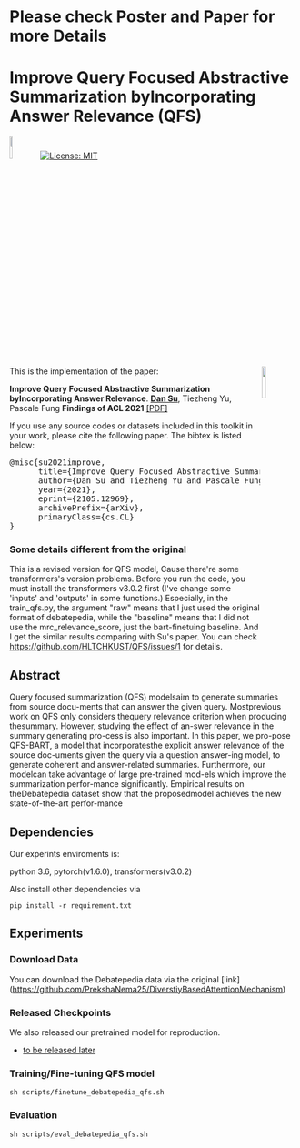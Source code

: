 # Please check Poster and Paper for more Details

# Improve Query Focused Abstractive Summarization byIncorporating Answer Relevance (QFS)
<img src="plot/pytorch-logo-dark.png" width="10%"> [![License: MIT](https://img.shields.io/badge/License-MIT-yellow.svg)](https://opensource.org/licenses/MIT) 

<img align="right" src="plot/HKUST.jpg" width="12%">

This is the implementation of the paper:

**Improve Query Focused Abstractive Summarization byIncorporating Answer Relevance**. **[Dan Su](https://github.com/Iamfinethanksu)**, Tiezheng Yu, Pascale Fung **Findings of ACL 2021** [[PDF]](https://www.aclweb.org/anthology/2020.findings-emnlp.416.pdf)

If you use any source codes or datasets included in this toolkit in your work, please cite the following paper. The bibtex is listed below:
<pre>
@misc{su2021improve,
      title={Improve Query Focused Abstractive Summarization by Incorporating Answer Relevance}, 
      author={Dan Su and Tiezheng Yu and Pascale Fung},
      year={2021},
      eprint={2105.12969},
      archivePrefix={arXiv},
      primaryClass={cs.CL}
}
</pre>
### Some details different from the original
This is a revised version for QFS model, Cause there're some transformers's version problems. Before you run the code, you must install the transformers v3.0.2 first (I've change some 'inputs' and 'outputs' in some functions.) Especially, in the train_qfs.py, the argument "raw" means that I just used the original format of debatepedia, while the "baseline" means that I did not use the mrc_relevance_score, just the bart-finetuing baseline. And I get the similar results comparing with Su's paper. You can check https://github.com/HLTCHKUST/QFS/issues/1 for details.

## Abstract

Query  focused  summarization  (QFS)  modelsaim to generate summaries from source docu-ments that can answer the given query.  Mostprevious  work  on  QFS  only  considers  thequery relevance criterion when producing thesummary.  However, studying the effect of an-swer relevance in the summary generating pro-cess is also important.  In this paper, we pro-pose  QFS-BART,  a  model  that  incorporatesthe explicit answer relevance of the source doc-uments given the query via a question answer-ing  model,  to  generate  coherent  and  answer-related  summaries.   Furthermore,  our  modelcan  take  advantage  of  large  pre-trained  mod-els  which  improve  the  summarization  perfor-mance significantly.  Empirical results on theDebatepedia  dataset  show  that  the  proposedmodel achieves the new state-of-the-art perfor-mance


## Dependencies
Our experints enviroments is:

python 3.6, pytorch(v1.6.0), transformers(v3.0.2)

Also install other dependencies via

```
pip install -r requirement.txt
```

## Experiments

### Download Data
You can download the Debatepedia data via the original [link] (https://github.com/PrekshaNema25/DiverstiyBasedAttentionMechanism)

### Released Checkpoints

We also released our pretrained model for reproduction.
* [to be released later]()

### Training/Fine-tuning QFS model

```
sh scripts/finetune_debatepedia_qfs.sh
```
### Evaluation

```
sh scripts/eval_debatepedia_qfs.sh
```



